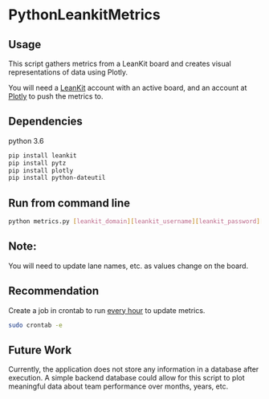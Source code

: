 # PythonLeankitMetrics

## Usage
This script gathers metrics from a LeanKit board and creates visual representations of data using Plotly.  

You will need a [LeanKit](https://leankit.com/) account with an active board, and an account at [Plotly](https://plot.ly/)
to push the metrics to.

## Dependencies  
python 3.6  
```bash
pip install leankit  
pip install pytz  
pip install plotly   
pip install python-dateutil
```
## Run from command line 
```bash
python metrics.py [leankit_domain][leankit_username][leankit_password][plotly_username][plotly_api_key]
```

## Note:
You will need to update lane names, etc. as values change on the board.

## Recommendation
Create a job in crontab to run [every hour](https://crontab.guru/every-1-hour) to update metrics.

```bash
sudo crontab -e
```

## Future Work
Currently, the application does not store any information in a database after execution. A simple backend database could allow for this script to plot meaningful data about team performance over months, years, etc.
